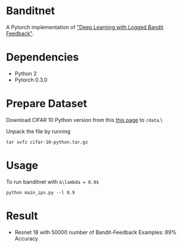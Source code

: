 # Banditnet
A Pytorch implementation of ["Deep Learning with Logged Bandit Feedback"](http://www.cs.cornell.edu/people/tj/publications/joachims_etal_18a.pdf).
# Dependencies
* Python 2
* Pytorch 0.3.0

# Prepare Dataset
Download CIFAR 10 Python version from this [this page](https://www.cs.toronto.edu/~kriz/cifar.html) to `/data`.\

Unpack the file by running
```
tar xvfz cifar-10-python.tar.gz
```

# Usage
To run banditnet with `&\lambda = 0.9$`
```
python main_ips.py --l 0.9
```
# Result
* Resnet 18 with 50000 number of Bandit-Feedback Examples: 89% Accuracy



